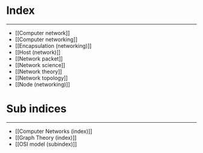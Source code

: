 # Index
---
- [[Computer network]]
- [[Computer networking]]
- [[Encapsulation (networking)]]
- [[Host (network)]]
- [[Network packet]]
- [[Network science]]
- [[Network theory]]
- [[Network topology]]
- [[Node (networking)]]

# Sub indices
---
- [[Computer Networks (index)]]
- [[Graph Theory (index)]]
- [[OSI model (subindex)]]